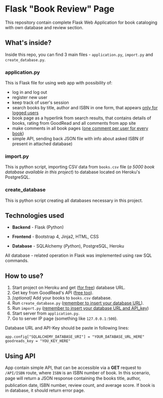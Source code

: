 # Flask "Book Review" Page
This repository contain complete Flask Web Application for book cataloging with own database and review section.

## What's inside?
Inside this repo, you can find 3 main files - `application.py`, `import.py` and `create_database.py`.
### application.py

This is Flask file for using web app with possibility of:
* log in and log out
* register new user
* keep track of user's session
* search books by title, author and ISBN in one form, that appears <u>only for logged users</u>
* book page as a hyperlink from search results, that contains details of books, rating from GoodRead and all comments from app site
* make comments in all book pages (<u>one comment per user for every book</u>)
* simple API, sending back JSON file with info about asked ISBN (if present in attached database)

### import.py

This is python script, importing CSV data from `books.csv` file (*a 5000 book database available in this project*) to database located on Heroku's PostgreSQL.

### create_database

This is python script creating all databases necessary in this project.


## Technologies used
* **Backend** - Flask (Python)

* **Frontend** - Bootstrap 4, Jinja2, HTML, CSS

* **Database** - SQLAlchemy (*Python*), PostgreSQL, Heroku

All database - related operation in Flask was implemented using raw SQL commands.


## How to use?

1. Start project on Heroku and get ([<u>for free</u>](www.heroku.com)) database URL.
2. Get key from GoodRead's API ([<u>free too</u>](www.goodreads.com/api)).
3. *[optional]* Add your books to `books.csv` database.
4. Run `create_database.py`  (<u>remember to insert your database URL</u>).
5. Run `import.py` (<u>remember to insert your database URL and API_key</u>)
4. Start server from `application.py`.
5. Go to server IP page (something like `127.0.0.1:500`).

Database URL and API-Key should be paste in following lines:

`app.config["SQLALCHEMY_DATABASE_URI"] = "YOUR_DATABASE_URL_HERE"
`    
`goodreads_key = "YOU_KEY_HERE"
`

## Using API
App contain simple API, that can be accessible via a **GET** request to `/API/ISBN` route, where `ISBN` is an ISBN number of book. In this scenario, page will  return a JSON response containing the books title, author, publication date, ISBN number, review count, and average score. If book is in database, it should return error page.
